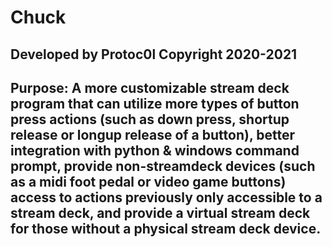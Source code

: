 # Chuck
Developed by Protoc0l Copyright 2020-2021
-------------------------------------------
Purpose: A more customizable stream deck program that can utilize more types of button press actions (such as down press, shortup release or longup release of a button), better integration with python & windows command prompt, provide non-streamdeck devices (such as a midi foot pedal or video game buttons) access to actions previously only accessible to a stream deck, and provide a virtual stream deck for those without a physical stream deck device.
-------------------------------------------
